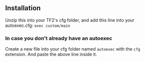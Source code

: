 ## Installation
Unzip this into your TF2's cfg folder, and add this line into your autoexec.cfg: `exec custom/main`

### In case you don't already have an autoexec
Create a new file into your cfg folder named `autoexec` with the `cfg` extension. And paste the above line inside it.